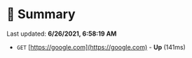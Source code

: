 # 📖 Summary
Last updated: **6/26/2021, 6:58:19 AM**

- `GET` [https://google.com](https://google.com) - **Up** (141ms)
